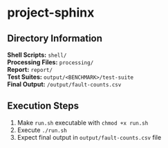 # project-sphinx

<h2>Directory Information</h2>

<strong>Shell Scripts:</strong> `shell/`<br>
<strong>Processing Files:</strong> `processing/`<br>
<strong>Report:</strong> `report/`<br>
<strong>Test Suites:</strong> `output/<BENCHMARK>/test-suite`<br>
<strong>Final Output:</strong> `/output/fault-counts.csv`<br>

<h2>Execution Steps</h2>

1. Make `run.sh` executable with `chmod +x run.sh`
2. Execute `./run.sh`
3. Expect final output in `output/fault-counts.csv` file
